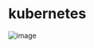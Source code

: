 # kubernetes

![image](https://github.com/user-attachments/assets/596da7f6-0b63-4367-a4ab-79cd265662bd)
